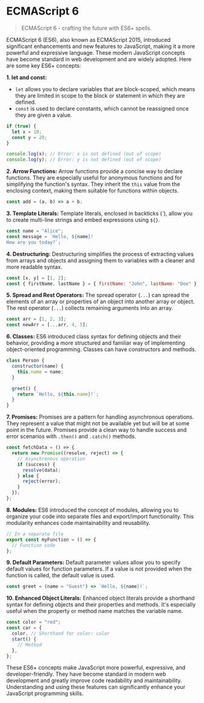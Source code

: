 # ECMAScript 6

> ECMAScript 6 - crafting the future with ES6+ spells.

ECMAScript 6 (ES6), also known as ECMAScript 2015, introduced significant enhancements and new features to JavaScript, making it a more powerful and expressive language. These modern JavaScript concepts have become standard in web development and are widely adopted. Here are some key ES6+ concepts:

**1. let and const:**

- `let` allows you to declare variables that are block-scoped, which means they are limited in scope to the block or statement in which they are defined.
- `const` is used to declare constants, which cannot be reassigned once they are given a value.

```javascript
if (true) {
  let x = 10;
  const y = 20;
}

console.log(x); // Error: x is not defined (out of scope)
console.log(y); // Error: y is not defined (out of scope)
```

**2. Arrow Functions:** Arrow functions provide a concise way to declare functions. They are especially useful for anonymous functions and for simplifying the function's syntax. They inherit the `this` value from the enclosing context, making them suitable for functions within objects.

```javascript
const add = (a, b) => a + b;
```

**3. Template Literals:** Template literals, enclosed in backticks (\`), allow you to create multi-line strings and embed expressions using `${}`.

```javascript
const name = "Alice";
const message = `Hello, ${name}!
How are you today?`;
```

**4. Destructuring:** Destructuring simplifies the process of extracting values from arrays and objects and assigning them to variables with a cleaner and more readable syntax.

```javascript
const [x, y] = [1, 2];
const { firstName, lastName } = { firstName: "John", lastName: "Doe" };
```

**5. Spread and Rest Operators:** The spread operator (`...`) can spread the elements of an array or properties of an object into another array or object. The rest operator (`...`) collects remaining arguments into an array.

```javascript
const arr = [1, 2, 3];
const newArr = [...arr, 4, 5];
```

**6. Classes:** ES6 introduced class syntax for defining objects and their behavior, providing a more structured and familiar way of implementing object-oriented programming. Classes can have constructors and methods.

```javascript
class Person {
  constructor(name) {
    this.name = name;
  }

  greet() {
    return `Hello, ${this.name}!`;
  }
}
```

**7. Promises:** Promises are a pattern for handling asynchronous operations. They represent a value that might not be available yet but will be at some point in the future. Promises provide a clean way to handle success and error scenarios with `.then()` and `.catch()` methods.

```javascript
const fetchData = () => {
  return new Promise((resolve, reject) => {
    // Asynchronous operation
    if (success) {
      resolve(data);
    } else {
      reject(error);
    }
  });
};
```

**8. Modules:** ES6 introduced the concept of modules, allowing you to organize your code into separate files and export/import functionality. This modularity enhances code maintainability and reusability.

```javascript
// In a separate file
export const myFunction = () => {
  // Function code
};
```

**9. Default Parameters:** Default parameter values allow you to specify default values for function parameters. If a value is not provided when the function is called, the default value is used.

```javascript
const greet = (name = "Guest") => `Hello, ${name}!`;
```

**10. Enhanced Object Literals:** Enhanced object literals provide a shorthand syntax for defining objects and their properties and methods. It's especially useful when the property or method name matches the variable name.

```javascript
const color = "red";
const car = {
  color, // Shorthand for color: color
  start() {
    // Method
  },
};
```

These ES6+ concepts make JavaScript more powerful, expressive, and developer-friendly. They have become standard in modern web development and greatly improve code readability and maintainability. Understanding and using these features can significantly enhance your JavaScript programming skills.
